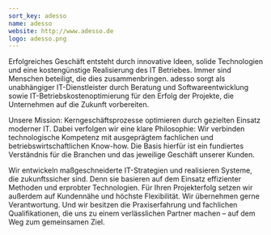 ```yaml
---
sort_key: adesso
name: adesso
website: http://www.adesso.de
logo: adesso.png
---
```

Erfolgreiches Geschäft entsteht durch innovative Ideen, solide Technologien und eine kostengünstige Realisierung des IT Betriebes. Immer sind Menschen beteiligt, die dies zusammenbringen. adesso sorgt als unabhängiger IT-Dienstleister durch Beratung und Softwareentwicklung sowie IT-Betriebskostenoptimierung für den Erfolg der Projekte, die Unternehmen auf die Zukunft vorbereiten.

Unsere Mission: Kerngeschäftsprozesse optimieren durch gezielten Einsatz moderner IT. Dabei verfolgen wir eine klare Philosophie: Wir verbinden technologische Kompetenz mit ausgeprägtem fachlichen und betriebswirtschaftlichen Know-how. Die Basis hierfür ist ein fundiertes Verständnis für die Branchen und das jeweilige Geschäft unserer Kunden.

Wir entwickeln maßgeschneiderte IT-Strategien und realisieren Systeme, die zukunftssicher sind. Denn sie basieren auf dem Einsatz effizienter Methoden und erprobter Technologien. Für Ihren Projekterfolg setzen wir außerdem auf Kundennähe und höchste Flexibilität. Wir übernehmen gerne Verantwortung. Und wir besitzen die Praxiserfahrung und fachlichen Qualifikationen, die uns zu einem verlässlichen Partner machen – auf dem Weg zum gemeinsamen Ziel.
